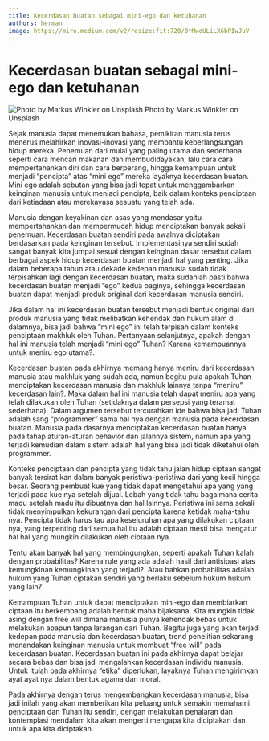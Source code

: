```yaml
---
title: Kecerdasan buatan sebagai mini-ego dan ketuhanan
authors: herman
image: https://miro.medium.com/v2/resize:fit:720/0*MwoULiLX6bPIwJuV
---
```



# Kecerdasan buatan sebagai mini-ego dan ketuhanan
![Photo by Markus Winkler on Unsplash](https://miro.medium.com/v2/resize:fit:720/0*MwoULiLX6bPIwJuV)
Photo by Markus Winkler on Unsplash

Sejak manusia dapat menemukan bahasa, pemikiran manusia terus menerus melahirkan inovasi-inovasi yang membantu keberlangsungan hidup mereka. Penemuan dari mulai yang paling utama dan sederhana seperti cara mencari makanan dan membudidayakan, lalu cara cara mempertahankan diri dan cara berperang, hingga kemampuan untuk menjadi “pencipta” atas “mini ego” mereka layaknya kecerdasan buatan. Mini ego adalah sebutan yang bisa jadi tepat untuk menggambarkan keinginan manusia untuk menjadi pencipta, baik dalam konteks penciptaan dari ketiadaan atau merekayasa sesuatu yang telah ada.

Manusia dengan keyakinan dan asas yang mendasar yaitu mempertahankan dan mempermudah hidup menciptakan banyak sekali penemuan. Kecerdasan buatan sendiri pada awalnya diciptakan berdasarkan pada keinginan tersebut. Implementasinya sendiri sudah sangat banyak kita jumpai sesuai dengan keinginan dasar tersebut dalam berbagai aspek hidup kecerdasan buatan menjadi hal yang penting. Jika dalam beberapa tahun atau dekade kedepan manusia sudah tidak terpisahkan lagi dengan kecerdasan buatan, maka sudahlah pasti bahwa kecerdasan buatan menjadi “ego” kedua baginya, sehingga kecerdasan buatan dapat menjadi produk original dari kecerdasan manusia sendiri.

Jika dalam hal ini kecerdasan buatan tersebut menjadi bentuk original dari produk manusia yang tidak melibatkan kehendak dan hukum alam di dalamnya, bisa jadi bahwa “mini ego” ini telah terpisah dalam konteks penciptaan makhluk oleh Tuhan. Pertanyaan selanjutnya, apakah dengan hal ini manusia telah menjadi “mini ego” Tuhan? Karena kemampuannya untuk meniru ego utama?.

Kecerdasan buatan pada akhirnya memang hanya meniru dari kecerdasan manusia atau makhluk yang sudah ada, namun begitu pula apakah Tuhan menciptakan kecerdasan manusia dan makhluk lainnya tanpa “meniru” kecerdasan lain?. Maka dalam hal ini manusia telah dapat meniru apa yang telah dilakukan oleh Tuhan (setidaknya dalam persepsi yang teramat sederhana). Dalam argumen tersebut tercurahkan ide bahwa bisa jadi Tuhan adalah sang “programmer” sama hal nya dengan manusia pada kecerdasan buatan. Manusia pada dasarnya menciptakan kecerdasan buatan hanya pada tahap aturan-aturan behavior dan jalannya sistem, namun apa yang terjadi kemudian dalam sistem adalah hal yang bisa jadi tidak diketahui oleh programmer.

Konteks penciptaan dan pencipta yang tidak tahu jalan hidup ciptaan sangat banyak tersirat kan dalam banyak peristiwa-peristiwa dari yang kecil hingga besar. Seorang pembuat kue yang tidak dapat mengetahui apa yang yang terjadi pada kue nya setelah dijual. Lebah yang tidak tahu bagaimana cerita madu setelah madu itu dibuatnya dan hal lainnya. Peristiwa ini sama sekali tidak menyimpulkan kekurangan dari pencipta karena ketidak maha-tahu nya. Pencipta tidak harus tau apa keseluruhan apa yang dilakukan ciptaan nya, yang terpenting dari semua hal itu adalah ciptaan mesti bisa mengatur hal hal yang mungkin dilakukan oleh ciptaan nya.

Tentu akan banyak hal yang membingungkan, seperti apakah Tuhan kalah dengan probabilitas? Karena rule yang ada adalah hasil dari antisipasi atas kemungkinan kemungkinan yang terjadi?. Atau bahkan probabilitas adalah hukum yang Tuhan ciptakan sendiri yang berlaku sebelum hukum hukum yang lain?

Kemampuan Tuhan untuk dapat menciptakan mini-ego dan membiarkan ciptaan itu berkembang adalah bentuk maha bijaksana. Kita mungkin tidak asing dengan free will dimana manusia punya kehendak bebas untuk melakukan apapun tanpa larangan dari Tuhan. Begitu juga yang akan terjadi kedepan pada manusia dan kecerdasan buatan, trend penelitian sekarang menandakan keinginan manusia untuk membuat “free will” pada kecerdasan buatan. Kecerdasan buatan ini pada akhirnya dapat belajar secara bebas dan bisa jadi mengalahkan kecerdasan individu manusia. Untuk itulah pada akhirnya “etika” diperlukan, layaknya Tuhan mengirimkan ayat ayat nya dalam bentuk agama dan moral.

Pada akhirnya dengan terus mengembangkan kecerdasan manusia, bisa jadi inilah yang akan memberikan kita peluang untuk semakin memahami penciptaan dan Tuhan itu sendiri, dengan melakukan penalaran dan kontemplasi mendalam kita akan mengerti mengapa kita diciptakan dan untuk apa kita diciptakan.